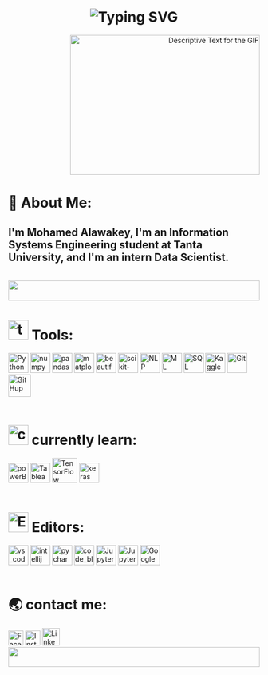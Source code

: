 <!--svg words-->

<div align="center">
    <h1> 
        <img src="https://readme-typing-svg.herokuapp.com?font=Jetbrains+mono&size=35&duration=3000&color=mix&center=true&vCenter=true&width=435&lines=I'm+Mohamed+Alawakey;a+Data+Scientist;Welcome+to+my+profile;" alt="Typing SVG"/>
    </h1>
</div>

<!--image gif & about me-->

<div >
    <p align="right">
        <img src="https://imarticus.org/blog/wp-content/uploads/2021/12/gew.gif" alt="Descriptive Text for the GIF" width="380" height="280" />
    </p>
    <h1 align="left">
        🚀 About Me:
    </h1>
    <h2 align="left">
        I'm Mohamed Alawakey, I'm an Information Systems Engineering student at Tanta University, and I'm an intern Data Scientist. 
    </h2>
</div>
<br>
<img src="https://github.com/Govindv7555/Govindv7555/blob/main/49e76e0596857673c5c80c85b84394c1.gif" width=100% height=40px>

<!--tools-->

<div >
    <h1 align="left"> 
        <img  height="40" src="https://neuralimpact.ca/wp-content/uploads/2020/04/Icons_Tools.png" alt="tools" /> Tools:
    </h1>
    <div>
        <img  height="40" src="https://images.icon-icons.com/112/PNG/512/python_18894.png" alt="Python" />
        <img  height="40" src="https://upload.wikimedia.org/wikipedia/commons/thumb/3/31/NumPy_logo_2020.svg/2560px-NumPy_logo_2020.svg.png" alt="numpy" />
        <img  height="40" src="https://upload.wikimedia.org/wikipedia/commons/thumb/e/ed/Pandas_logo.svg/330px-Pandas_logo.svg.png" alt="pandas" />
        <img  height="40" src="https://media2.dev.to/dynamic/image/width=1000,height=420,fit=cover,gravity=auto,format=auto/https%3A%2F%2Fdev-to-uploads.s3.amazonaws.com%2Fuploads%2Farticles%2Fydrrdbbx40u42fduzpgm.png" alt="matplotlib" />
        <img  height="40" src="https://app.matatika.com/assets/images/datasource/tap-beautifulsoup.png" alt="beautifulsoup" />
        <img  height="40" src="https://upload.wikimedia.org/wikipedia/commons/thumb/0/05/Scikit_learn_logo_small.svg/1200px-Scikit_learn_logo_small.svg.png" alt="scikit-learn" />
        <img  height="40" src="https://cdn-icons-png.flaticon.com/512/10129/10129318.png" alt="NLP" />
        <img  height="40" src="https://cdn-icons-png.flaticon.com/512/8345/8345929.png" alt="ML" />
        <img  height="40" src="https://static.vecteezy.com/system/resources/previews/022/597/198/original/3d-file-sql-icon-illustration-png.png" alt="SQL" />
        <img  height="40" src="https://upload.wikimedia.org/wikipedia/commons/thumb/f/f4/Kaggle_Logo.svg/800px-Kaggle_Logo.svg.png" alt="Kaggle" />
        <!--
        <img  height="40" src="https://icon-library.com/images/terminal-icon-png/terminal-icon-png-6.jpg" alt="Terminal" />
        -->
        <img  height="40" src="https://cdn.freebiesupply.com/logos/large/2x/git-icon-logo-png-transparent.png" alt="Git" />
        <img  height="45" src="https://upload.wikimedia.org/wikipedia/commons/thumb/a/ae/Github-desktop-logo-symbol.svg/2048px-Github-desktop-logo-symbol.svg.png" alt="GitHup" />
        <!-- <img  height="40" src="" alt="" /> -->
    </div>
</div>
<br>

<!--currently learn:-->

<div >
    <h1 align="left"> 
       <img  height="40" src="https://cdn-icons-png.flaticon.com/512/12887/12887487.png" alt="currently_learn" /> currently learn:
    </h1>
    <div>
        <img  height="40" src="https://www.pngmart.com/files/23/Power-Bi-Logo-PNG-Photos.png" alt="powerBI" />
        <img  height="40" src="https://logos-world.net/wp-content/uploads/2021/10/Tableau-Emblem.png" alt="Tableau" />
        <img  height="50" src="https://upload.wikimedia.org/wikipedia/commons/thumb/a/ab/TensorFlow_logo.svg/1200px-TensorFlow_logo.svg.png" alt="TensorFlow" />
        <img  height="40" src="https://keras.io/img/logo.png" alt="keras" />
    </div>
</div>
<br>

<!--Editors-->

<div >
    <h1 align="left"> 
        <img  height="40" src="https://cdn-icons-png.flaticon.com/512/10648/10648333.png" alt="Editors" /> Editors:
    </h1>
    <div>
        <img  height="40" src="https://i.pinimg.com/originals/00/f4/05/00f40564d281eee8dbb931024b8e6975.png" alt="vs_code" />
        <img  height="40" src="https://logonoid.com/images/intellij-idea-logo.png" alt="intellij" />
        <img  height="40" src="https://upload.wikimedia.org/wikipedia/commons/thumb/a/a2/JetBrains_PyCharm_Product_Icon.svg/800px-JetBrains_PyCharm_Product_Icon.svg.png" alt="pycharm" />
        <img  height="40" src="https://cdn3.emoji.gg/emojis/7377_code_blocks.png" alt="code_blocks" />
        <img  height="40" src="https://images.icon-icons.com/2667/PNG/512/jupyter_app_icon_161280.png" alt="Jupyter__Notebook" />
        <img  height="40" src="https://raw.githubusercontent.com/gist/egormkn/672764e7ce3bdaf549b62a5e70eece79/raw/559e34c690ea4765001d4ba0e715106edea7439f/jupyter-lab.svg" alt="JupyterLab" />
        <img  height="40" src="https://img.icons8.com/?size=512&id=lOqoeP2Zy02f&format=png" alt="Google Colab" /> 
    </div>
</div>
<br>

<!--contact me-->

<div>
    <h1 align="left"> 
       🌏 contact me:
    </h1>
    <div align="left">
        <a href="https://www.facebook.com/profile.php?id=100025273931597&mibextid=JRoKGi" target="_blank" style="text-decoration: none;">
            <img src="https://upload.wikimedia.org/wikipedia/commons/5/51/Facebook_f_logo_%282019%29.svg" alt="Facebook" width="30" height="30">
        </a>
        <a href="https://www.instagram.com/mhmdlwqy24.06?igsh=cjF1c3dxeHZ1YzFz" target="_blank" style="text-decoration: none;">
            <img src="https://upload.wikimedia.org/wikipedia/commons/a/a5/Instagram_icon.png" alt="Instagram" width="30" height="30">
        </a>
        <a href="https://www.linkedin.com/in/mohamedelawakey/" target="_blank" style="text-decoration: none;">
            <img src="https://static.vecteezy.com/system/resources/previews/023/986/608/non_2x/linkedin-logo-linkedin-logo-transparent-linkedin-icon-transparent-free-free-png.png" alt="LinkedIn" width="35" height="35">
        </a>
    </div>
</div>

<img src="https://github.com/Govindv7555/Govindv7555/blob/main/49e76e0596857673c5c80c85b84394c1.gif" width=100% height=40px>
